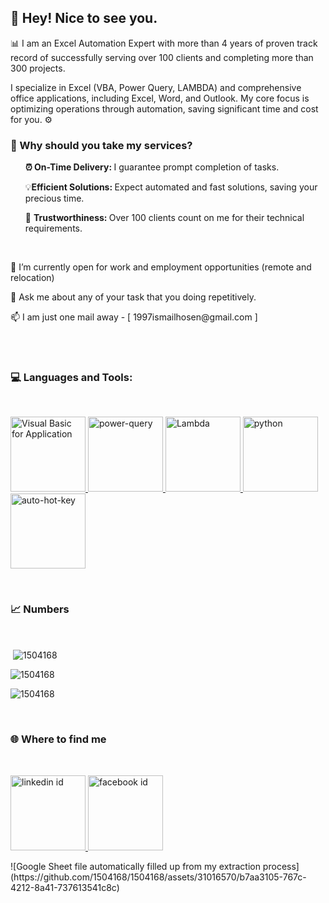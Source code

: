 <h2 align="left">👋 Hey! Nice to see you. </h2>

<p align="left"> 📊 I am an Excel Automation Expert with more than 4 years of proven track record of successfully serving over 100 clients and completing more than 300 projects.</p>

<p align="left">I specialize in Excel (VBA, Power Query, LAMBDA) and comprehensive office applications, including Excel, Word, and Outlook. My core focus is optimizing operations through automation, saving significant time and cost for you. ⚙️</p>

<h3 align="left"> 🤔 Why should you take my services?</h3>
<ul  style="list-style-type: none;">
	<li><p><b> ⏰ On-Time Delivery: </b>I guarantee prompt completion of tasks.</p></li>
	<li><p> 💡<b>Efficient Solutions: </b> Expect automated and fast solutions, saving your precious time.</p></li>
	<li><p> 🤝 <b>Trustworthiness: </b> Over 100 clients count on me for their technical requirements.</p></li>
</ul>
<br>

<p align="left"> 👯 I’m currently open for work and employment opportunities (remote and relocation) </p>
<p align="left"> 💬 Ask me about any of your task that you doing repetitively. </p>
<p align="left"> 📫 I am just one mail away - [ 1997ismailhosen@gmail.com ] </p>
<br>
<br>

<h3 align="left"> 💻 Languages and Tools:</h3>
<br>
<p align="left"> 
  <a href="https://learn.microsoft.com/en-us/office/vba/api/overview/" target="_blank" > 
    <img src="https://excelautomationpro.com/wp-content/uploads/2024/04/visual-basic-for-application.jpg" alt="Visual Basic for Application" width="120" /> 

  </a> 
  <a href="https://learn.microsoft.com/en-us/power-query/" target="_blank" > 
    <img src="https://excelautomationpro.com/wp-content/uploads/2024/04/Power-Query.jpg" alt="power-query" width="120" /> 
  </a> 
  <a href="https://support.microsoft.com/en-us/office/lambda-function-bd212d27-1cd1-4321-a34a-ccbf254b8b67#:~:text=You%20can%20also%20manage%20the%20LAMBDA%20function%20as,Name.%20Enter%20the%20name%20for%20the%20LAMBDA%20function."target="_blank" > 
    <img src="https://excelautomationpro.com/wp-content/uploads/2024/04/Lambda.jpg" alt="Lambda" width=120"/> 
  </a>
  <a href="https://www.python.org" target="_blank" > 
    <img src="https://excelautomationpro.com/wp-content/uploads/2024/04/python.jpg" alt="python" width=120"/> 
  </a>
  <a href="https://www.autohotkey.com/" target="_blank" > 
    <img src="https://excelautomationpro.com/wp-content/uploads/2024/04/auto-hot-key.jpg" alt="auto-hot-key" width=120"/> 
  </a>

</p>
<br>

<h3 align="left"> 📈 Numbers</h3>
<br>

<p>&nbsp;<img align="center" src="https://github-readme-stats.vercel.app/api?username=1504168&show_icons=true&locale=en" alt="1504168" /></p>

<p><img align="center" src="https://github-readme-streak-stats.herokuapp.com/?user=1504168&" alt="1504168" /></p>

<p><img align="center" src="https://github-readme-stats.vercel.app/api/top-langs?username=1504168&show_icons=true&locale=en&layout=compact" alt="1504168" /></p>

<br>
<h3 align="left"> 🌐 Where to find me</h3>
<br>
<p align="left">

  <a href="https://www.linkedin.com/in/ismail-hosen-eap/" target="_blank" > 
    <img src="https://excelautomationpro.com/wp-content/uploads/2024/04/linkedin.jpg" alt="linkedin id" width=120"/> 
  </a>
  <a href="https://www.facebook.com/mdismail.hosen.7" target="_blank" > 
    <img src="https://excelautomationpro.com/wp-content/uploads/2024/04/facebook.jpg" alt="facebook id" width=120"/> 
  </a>

</p>
![Google Sheet file automatically filled up from my extraction process](https://github.com/1504168/1504168/assets/31016570/b7aa3105-767c-4212-8a41-737613541c8c)

